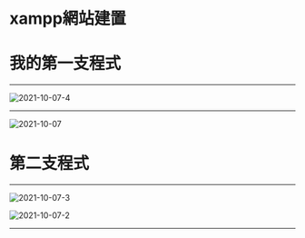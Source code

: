 # xampp網站建置


# 我的第一支程式

---
![2021-10-07-4](https://user-images.githubusercontent.com/90738468/136343840-ab5973b0-1859-4736-93ce-f1f70b80a1cb.png)

---

![2021-10-07](https://user-images.githubusercontent.com/90738468/136341931-9ddacd2d-7b2b-4d78-a02d-cf20c796d21f.png)


# 第二支程式

---
![2021-10-07-3](https://user-images.githubusercontent.com/90738468/136343529-eb47046d-374a-4780-9ed9-29f4a7811449.png)


![2021-10-07-2](https://user-images.githubusercontent.com/90738468/136343558-b3e868b4-64c0-429b-b8df-60d3b915f628.png)


---
